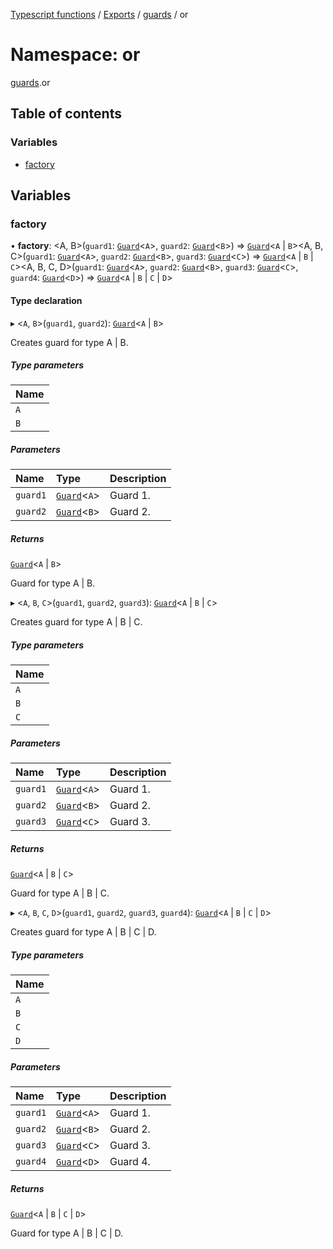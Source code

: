 [Typescript functions](../index.md) / [Exports](../modules.md) / [guards](guards.md) / or

# Namespace: or

[guards](guards.md).or

## Table of contents

### Variables

- [factory](guards.or.md#factory)

## Variables

### factory

• **factory**: <A, B\>(`guard1`: [`Guard`](../interfaces/guards.Guard.md)<`A`\>, `guard2`: [`Guard`](../interfaces/guards.Guard.md)<`B`\>) => [`Guard`](../interfaces/guards.Guard.md)<`A` \| `B`\><A, B, C\>(`guard1`: [`Guard`](../interfaces/guards.Guard.md)<`A`\>, `guard2`: [`Guard`](../interfaces/guards.Guard.md)<`B`\>, `guard3`: [`Guard`](../interfaces/guards.Guard.md)<`C`\>) => [`Guard`](../interfaces/guards.Guard.md)<`A` \| `B` \| `C`\><A, B, C, D\>(`guard1`: [`Guard`](../interfaces/guards.Guard.md)<`A`\>, `guard2`: [`Guard`](../interfaces/guards.Guard.md)<`B`\>, `guard3`: [`Guard`](../interfaces/guards.Guard.md)<`C`\>, `guard4`: [`Guard`](../interfaces/guards.Guard.md)<`D`\>) => [`Guard`](../interfaces/guards.Guard.md)<`A` \| `B` \| `C` \| `D`\>

#### Type declaration

▸ <`A`, `B`\>(`guard1`, `guard2`): [`Guard`](../interfaces/guards.Guard.md)<`A` \| `B`\>

Creates guard for type A | B.

##### Type parameters

| Name |
| :------ |
| `A` |
| `B` |

##### Parameters

| Name | Type | Description |
| :------ | :------ | :------ |
| `guard1` | [`Guard`](../interfaces/guards.Guard.md)<`A`\> | Guard 1. |
| `guard2` | [`Guard`](../interfaces/guards.Guard.md)<`B`\> | Guard 2. |

##### Returns

[`Guard`](../interfaces/guards.Guard.md)<`A` \| `B`\>

Guard for type A | B.

▸ <`A`, `B`, `C`\>(`guard1`, `guard2`, `guard3`): [`Guard`](../interfaces/guards.Guard.md)<`A` \| `B` \| `C`\>

Creates guard for type A | B | C.

##### Type parameters

| Name |
| :------ |
| `A` |
| `B` |
| `C` |

##### Parameters

| Name | Type | Description |
| :------ | :------ | :------ |
| `guard1` | [`Guard`](../interfaces/guards.Guard.md)<`A`\> | Guard 1. |
| `guard2` | [`Guard`](../interfaces/guards.Guard.md)<`B`\> | Guard 2. |
| `guard3` | [`Guard`](../interfaces/guards.Guard.md)<`C`\> | Guard 3. |

##### Returns

[`Guard`](../interfaces/guards.Guard.md)<`A` \| `B` \| `C`\>

Guard for type A | B | C.

▸ <`A`, `B`, `C`, `D`\>(`guard1`, `guard2`, `guard3`, `guard4`): [`Guard`](../interfaces/guards.Guard.md)<`A` \| `B` \| `C` \| `D`\>

Creates guard for type A | B | C | D.

##### Type parameters

| Name |
| :------ |
| `A` |
| `B` |
| `C` |
| `D` |

##### Parameters

| Name | Type | Description |
| :------ | :------ | :------ |
| `guard1` | [`Guard`](../interfaces/guards.Guard.md)<`A`\> | Guard 1. |
| `guard2` | [`Guard`](../interfaces/guards.Guard.md)<`B`\> | Guard 2. |
| `guard3` | [`Guard`](../interfaces/guards.Guard.md)<`C`\> | Guard 3. |
| `guard4` | [`Guard`](../interfaces/guards.Guard.md)<`D`\> | Guard 4. |

##### Returns

[`Guard`](../interfaces/guards.Guard.md)<`A` \| `B` \| `C` \| `D`\>

Guard for type A | B | C | D.
